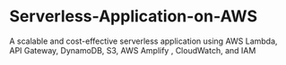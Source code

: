 # Serverless-Application-on-AWS
A scalable and cost-effective serverless application using AWS Lambda, API Gateway, DynamoDB, S3,  AWS Amplify , CloudWatch, and IAM
